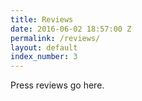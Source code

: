 ```yaml
---
title: Reviews
date: 2016-06-02 18:57:00 Z
permalink: /reviews/
layout: default
index_number: 3
---
```


Press reviews go here.

